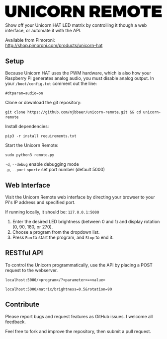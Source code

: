![Unicorn Remote](unicorn-remote-logo.png)

Show off your Unicorn HAT LED matrix by controlling it though a web interface, or automate it with the API.

Available from Pimoroni:  
http://shop.pimoroni.com/products/unicorn-hat

## Setup

Because Unicorn HAT uses the PWM hardware, which is also how your Raspberry Pi generates analog audio, you must disable analog output. In your `/boot/config.txt` comment out the line:
```
#dtparam=audio=on
```

Clone or download the git repository:
```
git clone https://github.com/njbbaer/unicorn-remote.git && cd unicorn-remote
```

Install dependencies:
```
pip3 -r install requirements.txt
```

Start the Unicorn Remote:
```
sudo python3 remote.py
```
`-d`, `--debug` enable debugging mode  
`-p`, `--port` `<port>` set port number (default 5000)

## Web Interface
Visit the Unicorn Remote web interface by directing your browser to your Pi's IP address and specified port.

If running locally, it should be:
```127.0.0.1:5000```

1. Enter the desired LED brightness (between 0 and 1) and display rotation (0, 90, 180, or 270).
2. Choose a program from the dropdown list.
3. Press `Run` to start the program, and `Stop` to end it.

## RESTful API

To control the Unicorn programmatically, use the API by placing a POST request to the webserver.

```
localhost:5000/<program>/?<parameter>=<value>
```
```
localhost:5000/matrix/brightness=0.5&rotation=90
```

## Contribute

Please report bugs and request features as GitHub issues. I welcome all feedback.

Feel free to fork and improve the repository, then submit a pull request.
